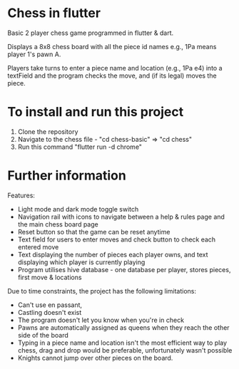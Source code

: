 # Chess in flutter

Basic 2 player chess game programmed in flutter & dart.

Displays a 8x8 chess board with all the piece id names e.g., 1Pa means player 1's pawn A.

Players take turns to enter a piece name and location (e.g., 1Pa e4) into a textField and the program checks the move, and (if its legal) moves the piece. 

# To install and run this project
1. Clone the repository
2. Navigate to the chess file - "cd chess-basic" => "cd chess"
3. Run this command "flutter run -d chrome"

# Further information

Features: 

  - Light mode and dark mode toggle switch
  - Navigation rail with icons to navigate between a help & rules page and the main chess board page
  - Reset button so that the game can be reset anytime
  - Text field for users to enter moves and check button to check each entered move
  - Text displaying the number of pieces each player owns, and text displaying which player is currently playing
  - Program utilises hive database - one database per player, stores pieces, first move & locations


Due to time constraints, the project has the following limitations:

  - Can't use en passant,
  - Castling doesn't exist
  - The program doesn't let you know when you're in check
  - Pawns are automatically assigned as queens when they reach the other side of the board
  - Typing in a piece name and location isn't the most efficient way to play chess, drag and drop would be preferable, unfortunately wasn't possible
  - Knights cannot jump over other pieces on the board. 